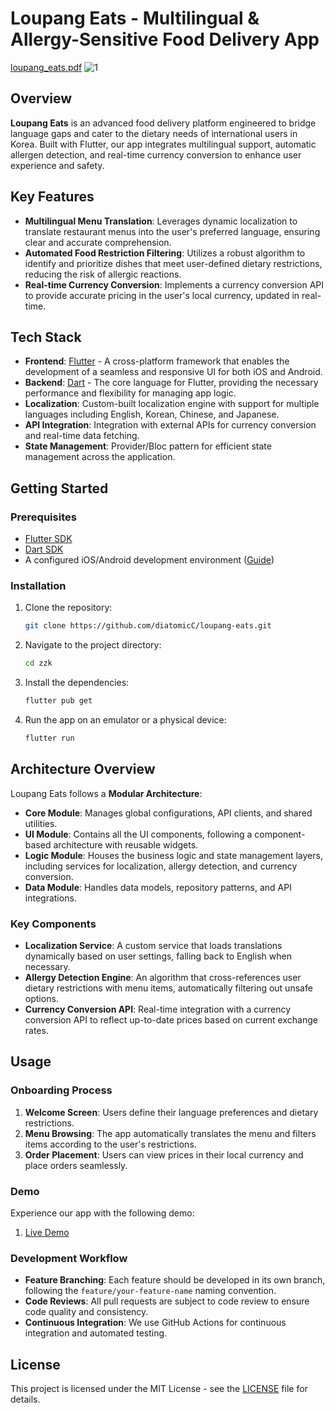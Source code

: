 # Loupang Eats - Multilingual & Allergy-Sensitive Food Delivery App
[loupang_eats.pdf](https://github.com/user-attachments/files/16738657/loupang_eats.pdf)
![1](https://github.com/user-attachments/assets/6894120a-4e4b-414b-801f-5fef93e4ea4e)


## Overview

**Loupang Eats** is an advanced food delivery platform engineered to bridge language gaps and cater to the dietary needs of international users in Korea. Built with Flutter, our app integrates multilingual support, automatic allergen detection, and real-time currency conversion to enhance user experience and safety.

## Key Features

- **Multilingual Menu Translation**: Leverages dynamic localization to translate restaurant menus into the user's preferred language, ensuring clear and accurate comprehension.
- **Automated Food Restriction Filtering**: Utilizes a robust algorithm to identify and prioritize dishes that meet user-defined dietary restrictions, reducing the risk of allergic reactions.
- **Real-time Currency Conversion**: Implements a currency conversion API to provide accurate pricing in the user's local currency, updated in real-time.

## Tech Stack

- **Frontend**: [Flutter](https://flutter.dev/) - A cross-platform framework that enables the development of a seamless and responsive UI for both iOS and Android.
- **Backend**: [Dart](https://dart.dev/) - The core language for Flutter, providing the necessary performance and flexibility for managing app logic.
- **Localization**: Custom-built localization engine with support for multiple languages including English, Korean, Chinese, and Japanese.
- **API Integration**: Integration with external APIs for currency conversion and real-time data fetching.
- **State Management**: Provider/Bloc pattern for efficient state management across the application.

## Getting Started

### Prerequisites

- [Flutter SDK](https://flutter.dev/docs/get-started/install)
- [Dart SDK](https://dart.dev/get-dart)
- A configured iOS/Android development environment ([Guide](https://flutter.dev/docs/get-started/editor))

### Installation

1. Clone the repository:
   ```bash
   git clone https://github.com/diatomicC/loupang-eats.git
   ```
2. Navigate to the project directory:
   ```bash
   cd zzk
   ```
3. Install the dependencies:
   ```bash
   flutter pub get
   ```
4. Run the app on an emulator or a physical device:
   ```bash
   flutter run
   ```

## Architecture Overview

Loupang Eats follows a **Modular Architecture**:

- **Core Module**: Manages global configurations, API clients, and shared utilities.
- **UI Module**: Contains all the UI components, following a component-based architecture with reusable widgets.
- **Logic Module**: Houses the business logic and state management layers, including services for localization, allergy detection, and currency conversion.
- **Data Module**: Handles data models, repository patterns, and API integrations.

### Key Components

- **Localization Service**: A custom service that loads translations dynamically based on user settings, falling back to English when necessary.
- **Allergy Detection Engine**: An algorithm that cross-references user dietary restrictions with menu items, automatically filtering out unsafe options.
- **Currency Conversion API**: Real-time integration with a currency conversion API to reflect up-to-date prices based on current exchange rates.

## Usage

### Onboarding Process

1. **Welcome Screen**: Users define their language preferences and dietary restrictions.
2. **Menu Browsing**: The app automatically translates the menu and filters items according to the user's restrictions.
3. **Order Placement**: Users can view prices in their local currency and place orders seamlessly.

### Demo

Experience our app with the following demo:

1. [Live Demo](link-to-demo)


### Development Workflow

- **Feature Branching**: Each feature should be developed in its own branch, following the `feature/your-feature-name` naming convention.
- **Code Reviews**: All pull requests are subject to code review to ensure code quality and consistency.
- **Continuous Integration**: We use GitHub Actions for continuous integration and automated testing.

## License

This project is licensed under the MIT License - see the [LICENSE](LICENSE) file for details.
